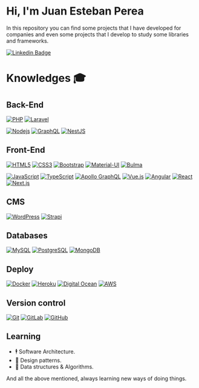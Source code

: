 # Hi, I'm Juan Esteban Perea
In this repository you can find some projects that I have developed for companies and even some projects that I develop to study some libraries and frameworks.

[![Linkedin Badge](https://img.shields.io/badge/-JuanEsteban%20Perea-blue?style=flat-square&logo=Linkedin&logoColor=white&link=https://www.linkedin.com/in/jeperea45/)](https://www.linkedin.com/in/jeperea45/)

# Knowledges :mortar_board:
## Back-End
[![PHP](https://img.shields.io/badge/-PHP-777BB4?style=flat-square&logo=php&logoColor=white&link=https://github.com/jeperea45/)](https://github.com/jeperea45/)
[![Laravel](https://img.shields.io/badge/-Laravel-FF2D20?style=flat-square&logo=laravel&logoColor=white&link=https://github.com/jeperea45/)](https://github.com/jeperea45/)

[![Nodejs](https://img.shields.io/badge/-Node.js-339933?style=flat-square&logo=Node.js&logoColor=white&link=https://github.com/jeperea45/)](https://github.com/jeperea45/)
[![GraphQL](https://img.shields.io/badge/-GraphQL-E10098?style=flat-square&logo=graphql&link=https://github.com/jeperea45/)](https://github.com/jeperea45/)
[![NestJS](https://img.shields.io/badge/-NestJS-black?style=flat-square&logo=nestjs&logoColor=e0234e&link=https://github.com/jeperea45/)](https://github.com/jeperea45/)

## Front-End
[![HTML5](https://img.shields.io/badge/-HTML5-E34F26?style=flat-square&logo=html5&logoColor=white&link=https://github.com/jeperea45/)](https://github.com/jeperea45/)
[![CSS3](https://img.shields.io/badge/-CSS3-1572B6?style=flat-square&logo=css3&link=https://github.com/jeperea45/)](https://github.com/jeperea45/)
[![Bootstrap](https://img.shields.io/badge/-Bootstrap-563D7C?style=flat-square&logo=bootstrap&link=https://github.com/jeperea45/)](https://github.com/jeperea45/)
[![Material-UI](https://img.shields.io/badge/-Material%20UI-0081CB?style=flat-square&logo=material-ui&link=https://github.com/jeperea45/)](https://github.com/jeperea45/)
[![Bulma](https://img.shields.io/badge/-Bulma-00D1B2?style=flat-square&logo=material-ui&link=https://github.com/jeperea45/)](https://github.com/jeperea45/)

[![JavaScript](https://img.shields.io/badge/-JavaScript-black?style=flat-square&logo=javascript&link=https://github.com/jeperea45/)](https://github.com/jeperea45/)
[![TypeScript](https://img.shields.io/badge/-TypeScript-black?style=flat-square&logo=typescript&link=https://github.com/jeperea45/)](https://github.com/jeperea45/)
[![Apollo GraphQL](https://img.shields.io/badge/-Apollo%20GraphQL-311C87?style=flat-square&logo=apollo-graphql&link=https://github.com/jeperea45/)](https://github.com/jeperea45/)
[![Vue.js](https://img.shields.io/badge/-Vuejs-black?style=flat-square&logo=vue.js&link=https://github.com/jeperea45/)](https://github.com/jeperea45/)
[![Angular](https://img.shields.io/badge/-Angular-DD0031?style=flat-square&logo=angular&link=https://github.com/jeperea45/)](https://github.com/jeperea45/)
[![React](https://img.shields.io/badge/-React-black?style=flat-square&logo=react&link=https://github.com/jeperea45/)](https://github.com/jeperea45/)
[![Next.js](https://img.shields.io/badge/-Nest.js-black?style=flat-square&logo=next.js&logoColor=white&link=https://github.com/jeperea45/)](https://github.com/jeperea45/)

## CMS
[![WordPress](https://img.shields.io/badge/-WordPress-21759B?style=flat-square&logo=wordpress&link=https://github.com/jeperea45/)](https://github.com/jeperea45/)
[![Strapi](https://img.shields.io/badge/-Strapi-1e1d80?style=flat-square&logo=strapi&link=https://github.com/jeperea45/)](https://github.com/jeperea45/)

## Databases
[![MySQL](https://img.shields.io/badge/-MySQL-4479A1?style=flat-square&logo=mysql&logoColor=white&link=https://github.com/jeperea45/)](https://github.com/jeperea45/)
[![PostgreSQL](https://img.shields.io/badge/-PostgreSQL-336791?style=flat-square&logo=postgresql&logoColor=white&link=https://github.com/jeperea45/)](https://github.com/jeperea45/)
[![MongoDB](https://img.shields.io/badge/-MongoDB-black?style=flat-square&logo=mongodb&link=https://github.com/jeperea45/)](https://github.com/jeperea45/)

## Deploy
[![Docker](https://img.shields.io/badge/-Docker-black?style=flat-square&logo=docker&link=https://github.com/jeperea45/)](https://github.com/jeperea45/)
[![Heroku](https://img.shields.io/badge/-Heroku-430098?style=flat-square&logo=heroku&link=https://github.com/jeperea45/)](https://github.com/jeperea45/)
[![Digital Ocean](https://img.shields.io/badge/-DigitalOcean-17158e?style=flat-square&logo=digitalocean&link=https://github.com/jeperea45/)](https://github.com/jeperea45/)
[![AWS](https://img.shields.io/badge/-Amazon%20Web%20Services-ff9900?style=flat-square&logo=amazonaws&link=https://github.com/jeperea45/)](https://github.com/jeperea45/)

## Version control
[![Git](https://img.shields.io/badge/-Git-black?style=flat-square&logo=git&link=https://github.com/jeperea45/)](https://github.com/jeperea45/)
[![GitLab](https://img.shields.io/badge/-GitLab-black?style=flat-square&logo=gitlab&link=https://github.com/jeperea45/)](https://github.com/jeperea45/)
[![GitHub](https://img.shields.io/badge/-GitHub-181717?style=flat-square&logo=github&link=https://github.com/jeperea45/)](https://github.com/jeperea45/)

## Learning
- 🕴 Software Architecture.
- 🎯 Design patterns.
- 🧩 Data structures & Algorithms.

And all the above mentioned, always learning new ways of doing things.
